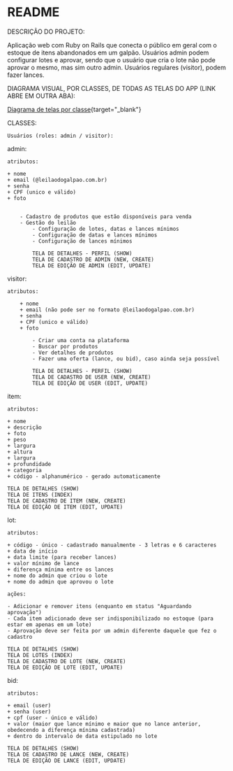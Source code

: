 # README
DESCRIÇÃO DO PROJETO:

Aplicação web com Ruby on Rails que conecta o público em geral com o estoque de itens abandonados em um galpão. Usuários admin podem configurar lotes e aprovar, sendo que o usuário que cria o lote não pode aprovar o mesmo, mas sim outro admin. Usuários regulares (visitor), podem fazer lances. 

DIAGRAMA VISUAL, POR CLASSES, DE TODAS AS TELAS DO APP (LINK ABRE EM OUTRA ABA):

[Diagrama de telas por classe](https://l1nk.dev/FUYJV){target="_blank"}

CLASSES:

    Usuários (roles: admin / visitor):

admin:

    atributos:

    + nome
    + email (@leilaodogalpao.com.br)
    + senha
    + CPF (unico e válido)
    + foto


        - Cadastro de produtos que estão disponíveis para venda
        - Gestão do leilão 
            - Configuração de lotes, datas e lances mínimos
            - Configuração de datas e lances mínimos
            - Configuração de lances mínimos
            
            TELA DE DETALHES - PERFIL (SHOW)
            TELA DE CADASTRO DE ADMIN (NEW, CREATE)
            TELA DE EDIÇÃO DE ADMIN (EDIT, UPDATE)

visitor:

    atributos:

        + nome
        + email (não pode ser no formato @leilaodogalpao.com.br)
        + senha
        + CPF (unico e válido)
        + foto

            - Criar uma conta na plataforma
            - Buscar por produtos
            - Ver detalhes de produtos
            - Fazer uma oferta (lance, ou bid), caso ainda seja possível

            TELA DE DETALHES - PERFIL (SHOW)
            TELA DE CADASTRO DE USER (NEW, CREATE)
            TELA DE EDIÇÃO DE USER (EDIT, UPDATE)

item:

    atributos:

    + nome
    + descrição
    + foto
    + peso
    + largura
    + altura
    + largura
    + profundidade
    + categoria
    + código - alphanumérico - gerado automaticamente 

    TELA DE DETALHES (SHOW)
    TELA DE ITENS (INDEX)
    TELA DE CADASTRO DE ITEM (NEW, CREATE)
    TELA DE EDIÇÃO DE ITEM (EDIT, UPDATE)

lot:

    atributos:

    + código - único - cadastrado manualmente - 3 letras e 6 caracteres
    + data de início
    + data limite (para receber lances)
    + valor mínimo de lance 
    + diferença mínima entre os lances
    + nome do admin que criou o lote
    + nome do admin que aprovou o lote

    ações:

    - Adicionar e remover itens (enquanto em status "Aguardando aprovação")
    - Cada item adicionado deve ser indisponibilizado no estoque (para estar em apenas em um lote)
    - Aprovação deve ser feita por um admin diferente daquele que fez o cadastro

    TELA DE DETALHES (SHOW)
    TELA DE LOTES (INDEX)
    TELA DE CADASTRO DE LOTE (NEW, CREATE)
    TELA DE EDIÇÃO DE LOTE (EDIT, UPDATE)

bid:

    atributos:

    + email (user)
    + senha (user)
    + cpf (user - único e válido)
    + valor (maior que lance mínimo e maior que no lance anterior, obedecendo a diferença mínima cadastrada)
    + dentro do intervalo de data estipulado no lote

    TELA DE DETALHES (SHOW)
    TELA DE CADASTRO DE LANCE (NEW, CREATE)
    TELA DE EDIÇÃO DE LANCE (EDIT, UPDATE)

